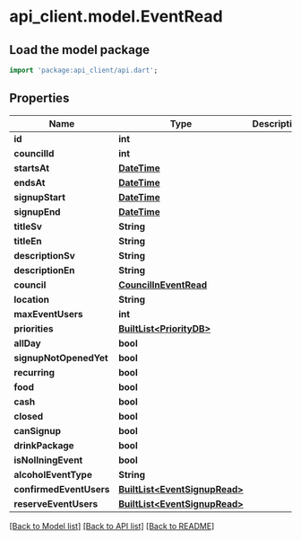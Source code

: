 # api_client.model.EventRead

## Load the model package
```dart
import 'package:api_client/api.dart';
```

## Properties
Name | Type | Description | Notes
------------ | ------------- | ------------- | -------------
**id** | **int** |  | 
**councilId** | **int** |  | 
**startsAt** | [**DateTime**](DateTime.md) |  | 
**endsAt** | [**DateTime**](DateTime.md) |  | 
**signupStart** | [**DateTime**](DateTime.md) |  | 
**signupEnd** | [**DateTime**](DateTime.md) |  | 
**titleSv** | **String** |  | 
**titleEn** | **String** |  | 
**descriptionSv** | **String** |  | 
**descriptionEn** | **String** |  | 
**council** | [**CouncilInEventRead**](CouncilInEventRead.md) |  | 
**location** | **String** |  | 
**maxEventUsers** | **int** |  | 
**priorities** | [**BuiltList&lt;PriorityDB&gt;**](PriorityDB.md) |  | 
**allDay** | **bool** |  | 
**signupNotOpenedYet** | **bool** |  | 
**recurring** | **bool** |  | 
**food** | **bool** |  | 
**cash** | **bool** |  | 
**closed** | **bool** |  | 
**canSignup** | **bool** |  | 
**drinkPackage** | **bool** |  | 
**isNollningEvent** | **bool** |  | 
**alcoholEventType** | **String** |  | 
**confirmedEventUsers** | [**BuiltList&lt;EventSignupRead&gt;**](EventSignupRead.md) |  | 
**reserveEventUsers** | [**BuiltList&lt;EventSignupRead&gt;**](EventSignupRead.md) |  | 

[[Back to Model list]](../README.md#documentation-for-models) [[Back to API list]](../README.md#documentation-for-api-endpoints) [[Back to README]](../README.md)


